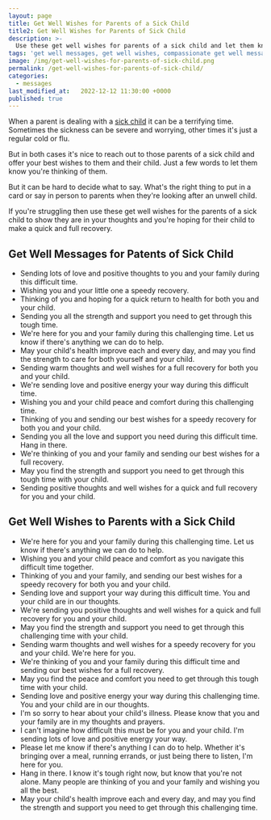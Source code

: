 ```yaml
---
layout: page
title: Get Well Wishes for Parents of a Sick Child
title2: Get Well Wishes for Parents of Sick Child
description: >-
  Use these get well wishes for parents of a sick child and let them know you're thinking of them with these touching get well soon messages.
tags: 'get well messages, get well wishes, compassionate get well messages, get well'
image: /img/get-well-wishes-for-parents-of-sick-child.png
permalink: /get-well-wishes-for-parents-of-sick-child/
categories:
  - messages
last_modified_at:   2022-12-12 11:30:00 +0000
published: true
---
```


When a parent is dealing with a <a href="/get-well-wishes-for-a-child/">sick child</a> it can be a terrifying time. Sometimes the sickness can be severe and worrying, other times it's just a regular cold or flu.

But in both cases it's nice to reach out to those parents of a sick child and offer your best wishes to them and their child. Just a few words to let them know you're thinking of them.

But it can be hard to decide what to say. What's the right thing to put in a card or say in person to parents when they're looking after an unwell child.

If you're struggling then use these get well wishes for the parents of a sick child to show they are in your thoughts and you're hoping for their child to make a quick and full recovery.


<h2>Get Well Messages for Patents of Sick Child</h2>

<ul class="heart">
<li>Sending lots of love and positive thoughts to you and your family during this difficult time.</li>
<li>Wishing you and your little one a speedy recovery.</li>
<li>Thinking of you and hoping for a quick return to health for both you and your child.</li>
<li>Sending you all the strength and support you need to get through this tough time.</li>
<li>We're here for you and your family during this challenging time. Let us know if there's anything we can do to help.</li>
<li>May your child's health improve each and every day, and may you find the strength to care for both yourself and your child.</li>
<li>Sending warm thoughts and well wishes for a full recovery for both you and your child.</li>
<li>We're sending love and positive energy your way during this difficult time.</li>
<li>Wishing you and your child peace and comfort during this challenging time.</li>
<li>Thinking of you and sending our best wishes for a speedy recovery for both you and your child.</li>
<li>Sending you all the love and support you need during this difficult time. Hang in there.</li>
<li>We're thinking of you and your family and sending our best wishes for a full recovery.</li>
<li>May you find the strength and support you need to get through this tough time with your child.</li>
<li>Sending positive thoughts and well wishes for a quick and full recovery for you and your child.</li>
</ul>


<h2>Get Well Wishes to Parents with a Sick Child</h2>


<ul class="heart">
<li>We're here for you and your family during this challenging time. Let us know if there's anything we can do to help.</li>
<li>Wishing you and your child peace and comfort as you navigate this difficult time together.</li>
<li>Thinking of you and your family, and sending our best wishes for a speedy recovery for both you and your child.</li>
<li>Sending love and support your way during this difficult time. You and your child are in our thoughts.</li>
<li>We're sending you positive thoughts and well wishes for a quick and full recovery for you and your child.</li>
<li>May you find the strength and support you need to get through this challenging time with your child.</li>
<li>Sending warm thoughts and well wishes for a speedy recovery for you and your child. We're here for you.</li>
<li>We're thinking of you and your family during this difficult time and sending our best wishes for a full recovery.</li>
<li>May you find the peace and comfort you need to get through this tough time with your child.</li>
<li>Sending love and positive energy your way during this challenging time. You and your child are in our thoughts.</li>
<li>I'm so sorry to hear about your child's illness. Please know that you and your family are in my thoughts and prayers.</li>
<li>I can't imagine how difficult this must be for you and your child. I'm sending lots of love and positive energy your way.</li>
<li>Please let me know if there's anything I can do to help. Whether it's bringing over a meal, running errands, or just being there to listen, I'm here for you.</li>
<li>Hang in there. I know it's tough right now, but know that you're not alone. Many people are thinking of you and your family and wishing you all the best.</li>
<li>May your child's health improve each and every day, and may you find the strength and support you need to get through this challenging time.</li>
</ul>
